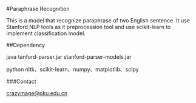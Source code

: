 ﻿#Paraphrase Recognition

This is a model that recognize paraphrase of two English sentence. It use Stanford NLP tools as it preprocession tool and use scikit-learn to implement classification model.

##Dependency


java
tanford-parser.jar stanford-parser-models.jar

python
nltk、scikit-learn、numpy、matplotlib、scipy







###Contact

crazymage@pku.edu.cn